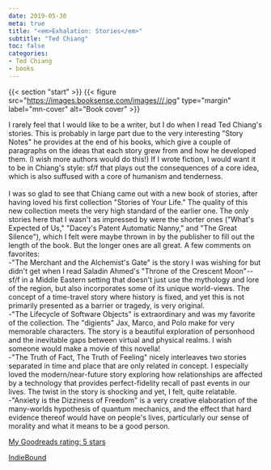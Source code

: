 ```yaml
---
date: 2019-05-30
meta: true
title: "<em>Exhalation: Stories</em>"
subtitle: "Ted Chiang"
toc: false
categories:
- Ted Chiang
- books
---
```


{{< section "start" >}}
{{< figure src="https://images.booksense.com/images///.jpg" type="margin" label="mn-cover" alt="Book cover" >}}

I rarely feel that I would like to be a writer, but I do when I read Ted Chiang's stories. This is probably in large part due to the very interesting "Story Notes" he provides at the end of his books, which give a couple of paragraphs on the ideas that each story grew from and how he developed them. (I wish more authors would do this!) If I wrote fiction, I would want it to be in Chiang's style: sf/f that plays out the consequences of a core idea, which is also suffused with a core of humanism and tenderness.<br /><br />I was so glad to see that Chiang came out with a new book of stories, after having loved his first collection "Stories of Your Life." The quality of this new collection meets the very high standard of the earlier one. The only stories here that I wasn't as impressed by were the shorter ones ("What's Expected of Us," "Dacey's Patent Automatic Nanny," and "The Great Silence"), which I felt were maybe thrown in by the publisher to fill out the length of the book. But the longer ones are all great. A few comments on favorites:<br />-"The Merchant and the Alchemist's Gate" is the story I was wishing for but didn't get when I read Saladin Ahmed's "Throne of the Crescent Moon"--sf/f in a Middle Eastern setting that doesn't just use the mythology and lore of the region, but also incorporates some of its unique world-views. The concept of a time-travel story where history is fixed, and yet this is not primarily presented as a barrier or tragedy, is very original.<br />-"The Lifecycle of Software Objects" is extraordinary and was my favorite of the collection. The "digients" Jax, Marco, and Polo make for very memorable characters. The story is a beautiful exploration of personhood and the inevitable gaps between virtual and physical realms. I wish someone would make a movie of this novella!<br />-"The Truth of Fact, The Truth of Feeling" nicely interleaves two stories separated in time and place that are only related in concept. I especially loved the modern/near-future story exploring how relationships are affected by a technology that provides perfect-fidelity recall of past events in our lives. The twist in the story is shocking and yet, I felt, quite relatable.<br />-"Anxiety is the Dizziness of Freedom" is a very creative elaboration of the many-worlds hypothesis of quantum mechanics, and the effect that hard evidence thereof would have on people's lives, particularly our sense of morality and what it means to be a good person.

[My Goodreads rating: 5 stars](https://www.goodreads.com/review/show/2830406396)  

[IndieBound](https://www.indiebound.org/book/)
